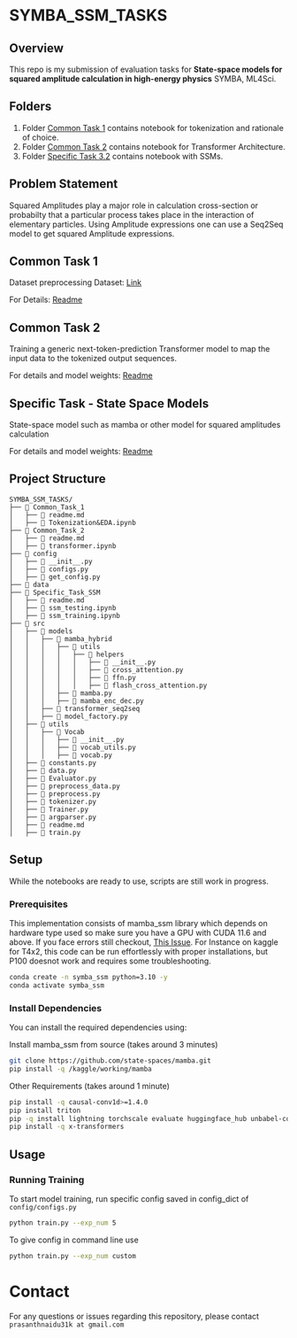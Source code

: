 # SYMBA_SSM_TASKS

## Overview

This repo is my submission of evaluation tasks for **State-space models for squared amplitude calculation in high-energy physics** SYMBA, ML4Sci.

## Folders

1. Folder [Common Task 1](./Common_Task_1/) contains notebook for tokenization and rationale of choice.
2. Folder [Common Task 2](./Common_Task_2/) contains notebook for Transformer Architecture.
3. Folder [Specific Task 3.2](./Specific_Task_SSM/) contains notebook with SSMs.

## Problem Statement

Squared Amplitudes play a major role in calculation cross-section or probabilty that a particular process takes place in the interaction of elementary particles. Using Amplitude expressions one can use a Seq2Seq model to get squared Amplitude expressions.

## Common Task 1

Dataset preprocessing
Dataset: [Link](https://alabama.box.com/s/xhgr2onrn503jyse2fs5vxtapg0oifcs) 

For Details: [Readme](./Common_Task_1/readme.md)

## Common Task 2

Training a generic next-token-prediction Transformer model to map the input data to the tokenized output sequences.

For details and model weights: [Readme](./Common_Task_2/readme.md)

## Specific Task - State Space Models

State-space model such as mamba or other model for squared amplitudes calculation

For details and model weights: [Readme](./Specific_Task_SSM/readme.md)
## Project Structure

```
SYMBA_SSM_TASKS/
├── 📂 Common_Task_1
│   ├── 📄 readme.md
│   ├── 📄 Tokenization&EDA.ipynb
├── 📂 Common_Task_2
│   ├── 📄 readme.md
│   ├── 📄 transformer.ipynb
├── 📂 config
│   ├── 🐍 __init__.py
│   ├── 🐍 configs.py
│   ├── 🐍 get_config.py
├── 📂 data
├── 📂 Specific_Task_SSM
│   ├── 📄 readme.md
│   ├── 📄 ssm_testing.ipynb
│   ├── 📄 ssm_training.ipynb
├── 📂 src
│   ├── 📂 models
│   │   ├── 📂 mamba_hybrid
│   │   │   ├── 📂 utils
│   │   │   │   ├── 📂 helpers
│   │   │   │   │   ├── 🐍 __init__.py
│   │   │   │   │   ├── 🐍 cross_attention.py
│   │   │   │   │   ├── 🐍 ffn.py
│   │   │   │   │   ├── 🐍 flash_cross_attention.py
│   │   │   ├── 🐍 mamba.py
│   │   │   ├── 🐍 mamba_enc_dec.py
│   │   ├── 📂 transformer_seq2seq
│   │   ├── 🐍 model_factory.py
│   ├── 📂 utils
│   │   ├── 📂 Vocab
│   │   │   ├── 🐍 __init__.py
│   │   │   ├── 🐍 vocab_utils.py
│   │   │   ├── 🐍 vocab.py
│   ├── 🐍 constants.py
│   ├── 🐍 data.py
│   ├── 🐍 Evaluator.py
│   ├── 🐍 preprocess_data.py
│   ├── 🐍 preprocess.py
│   ├── 🐍 tokenizer.py
│   ├── 🐍 Trainer.py
│   ├── 🐍 argparser.py
│   ├── 📄 readme.md
│   ├── 🐍 train.py
```

## Setup

While the notebooks are ready to use, scripts are still work in progress. 

### Prerequisites
This implementation consists of mamba_ssm library which depends on hardware type used so make sure you have a GPU with CUDA 11.6 and above. If you face errors still checkout, [This Issue](https://github.com/state-spaces/mamba/issues/186). For Instance on kaggle for T4x2, this code can be run effortlessly with proper installations, but P100 doesnot work and requires some troubleshooting.

```sh
conda create -n symba_ssm python=3.10 -y
conda activate symba_ssm
```

### Install Dependencies

You can install the required dependencies using:

Install mamba_ssm from source (takes around 3 minutes)
```sh
git clone https://github.com/state-spaces/mamba.git
pip install -q /kaggle/working/mamba
```
Other Requirements (takes around 1 minute)
```sh
pip install -q causal-conv1d>=1.4.0
pip install triton
pip -q install lightning torchscale evaluate huggingface_hub unbabel-comet flash-attn
pip install -q x-transformers
```

## Usage

### Running Training
To start model training, run specific config saved in config_dict of `config/configs.py`
```sh
python train.py --exp_num 5
```
To give config in command line use
```sh
python train.py --exp_num custom
```

# Contact

For any questions or issues regarding this repository, please contact `prasanthnaidu31k at gmail.com`
